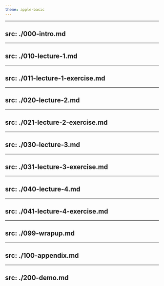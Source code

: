 ```yaml
---
theme: apple-basic
---
```

---
src: ./000-intro.md
---
---
src: ./010-lecture-1.md
---
---
src: ./011-lecture-1-exercise.md
---
---
src: ./020-lecture-2.md
---
---
src: ./021-lecture-2-exercise.md
---
---
src: ./030-lecture-3.md
---
---
src: ./031-lecture-3-exercise.md
---
---
src: ./040-lecture-4.md
---
---
src: ./041-lecture-4-exercise.md
---
---
src: ./099-wrapup.md
---
---
src: ./100-appendix.md
---
---
src: ./200-demo.md
---

